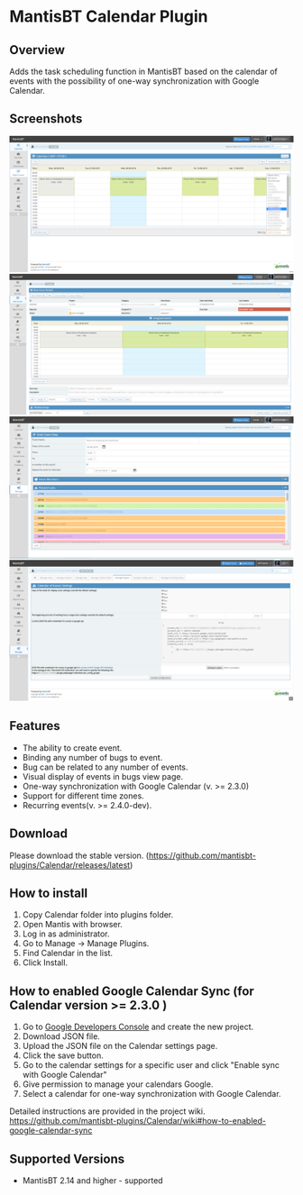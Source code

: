 # MantisBT Calendar Plugin
Overview
--------
Adds the task scheduling function in MantisBT based on the calendar of events with the possibility of one-way synchronization with Google Calendar.

Screenshots
-----------

![alt text](doc/main_view_with_filter_list.png)
![alt text](doc/view_event_layers_in_bug_view.png)
![alt text](doc/add_event_view.png)
![alt text](doc/plugin_config_view.png)

Features
--------
- The ability to create event.
- Binding any number of bugs to event.
- Bug can be related to any number of events.
- Visual display of events in bugs view page.
- One-way synchronization with Google Calendar (v. >= 2.3.0)
- Support for different time zones.
- Recurring events(v. >= 2.4.0-dev).

Download
--------
Please download the stable version.
(https://github.com/mantisbt-plugins/Calendar/releases/latest)


How to install
--------------

1. Copy Calendar folder into plugins folder.
2. Open Mantis with browser.
3. Log in as administrator.
4. Go to Manage -> Manage Plugins.
5. Find Calendar in the list.
6. Click Install.


How to enabled Google Calendar Sync (for Calendar version >= 2.3.0 )
----------------------------------------------------------------

1. Go to [Google Developers Console](https://console.developers.google.com/) and create the new project.
2. Download JSON file.
3. Upload the JSON file on the Calendar settings page.
4. Click the save button.
5. Go to the calendar settings for a specific user and click "Enable sync with Google Calendar"
6. Give permission to manage your calendars Google.
7. Select a calendar for one-way synchronization with Google Calendar.

Detailed instructions are provided in the project wiki.
https://github.com/mantisbt-plugins/Calendar/wiki#how-to-enabled-google-calendar-sync

Supported Versions
------------------

- MantisBT 2.14 and higher - supported
